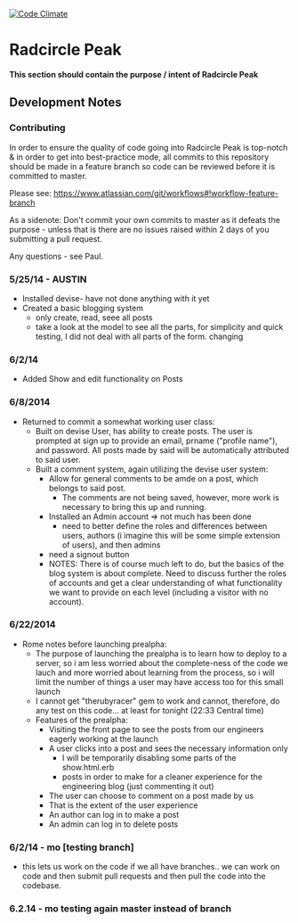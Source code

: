 [![Code Climate](https://codeclimate.com/github/radcircle-dev/Peak.png)](https://codeclimate.com/github/radcircle-dev/Peak)

# Radcircle Peak
__This section should contain the purpose / intent of Radcircle Peak__

## Development Notes

### Contributing
In order to ensure the quality of code going into Radcircle Peak is top-notch & in
order to get into best-practice mode, all commits to this repository should be 
made in a feature branch so code can be reviewed before it is committed to master.

Please see: https://www.atlassian.com/git/workflows#!workflow-feature-branch

As a sidenote: Don't commit your own commits to master as it defeats the purpose - 
unless that is there are no issues raised within 2 days of you submitting a pull
request.

Any questions - see Paul.

### 5/25/14 - AUSTIN
- Installed devise- have not done anything with it yet
- Created a basic blogging system
  - only create, read, seee all posts
  - take a look at the model to see all the parts, for simplicity and quick testing, 
    I did not deal with all parts of the form.  changing

### 6/2/14
- Added Show and edit functionality on Posts
	
### 6/8/2014
- Returned to commit a somewhat working user class:
  - Built on devise User, has ability to create posts. The user is prompted at 
    sign up to provide an email, prname ("profile name"), and password. All posts 
    made by said will be automatically attributed to said user.
  - Built a comment system, again utilizing the devise user system:
	  - Allow for general comments to be amde on a post, which belongs to said post.
		- The comments are not being saved, however, more work is necessary to bring this 
      up and running.
	- Installed an Admin account => not much has been done
		- need to better define the roles and differences between users, authors 
      (i imagine this will be some simple extension of users), and then admins
  	- need a signout button
	- NOTES:
		There is of course much left to do, but the basics of the blog system is about 
    complete. Need to discuss further the roles of accounts and get a clear 
    understanding of what functionality we want to provide on each level (including 
    a visitor with no account).


### 6/22/2014
- Rome notes before launching prealpha:
  - The purpose of launching the prealpha is to learn how to deploy to a server, 
    so i am less worried about the complete-ness of the code we lauch and more 
    worried about learning from the process, so i will limit the number of things 
    a user may have access too for this small launch
  - I cannot get "therubyracer" gem to work and cannot, therefore, do any test on 
    this code... at least for tonight (22:33 Central time)
  - Features of the prealpha:
    - Visiting the front page to see the posts from our engineers eagerly working at the launch
    - A user clicks into a post and sees the necessary information only
      - I will be temporarily disabling some parts of the show.html.erb
      - posts in order to make for a cleaner experience for the engineering blog 
        (just commenting it out)
    - The user can choose to comment on a post made by us
    - That is the extent of the user experience
    - An author can log in to make a post
    - An admin can log in to delete posts

### 6/2/14 - mo [testing branch]
- this lets us work on the code if we all have branches.. we can work on code 
  and then submit pull requests and then pull the code into the codebase.

### 6.2.14 - mo testing again master instead of branch
